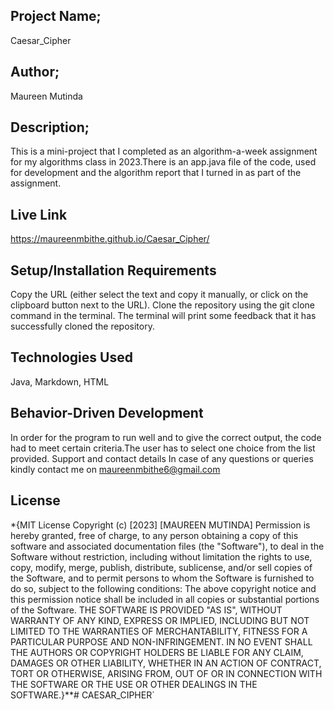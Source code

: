 ## Project Name;

Caesar_Cipher

## Author;
Maureen Mutinda

## Description;
This is a mini-project that I completed as an algorithm-a-week assignment for my algorithms class in 2023.There is an app.java file of the code, used for development and the algorithm report that I turned in as part of the assignment.
## Live Link
https://maureenmbithe.github.io/Caesar_Cipher/

## Setup/Installation Requirements
Copy the URL (either select the text and copy it manually, or click on the clipboard button next to the URL). Clone the repository using the git clone command in the terminal. The terminal will print some feedback that it has successfully cloned the repository.

## Technologies Used
Java, Markdown, HTML

## Behavior-Driven Development
In order for the program to run well and to give the correct output, the code had to meet certain criteria.The user has to select one choice from the list provided.
Support and contact details
In case of any questions or queries kindly contact me on maureenmbithe6@gmail.com
## License
*{MIT License
Copyright (c) [2023] [MAUREEN MUTINDA]
Permission is hereby granted, free of charge, to any person obtaining a copy of this software and associated documentation files (the "Software"), to deal in the Software without restriction, including without limitation the rights to use, copy, modify, merge, publish, distribute, sublicense, and/or sell copies of the Software, and to permit persons to whom the Software is furnished to do so, subject to the following conditions:
The above copyright notice and this permission notice shall be included in all copies or substantial portions of the Software.
THE SOFTWARE IS PROVIDED "AS IS", WITHOUT WARRANTY OF ANY KIND, EXPRESS OR IMPLIED, INCLUDING BUT NOT LIMITED TO THE WARRANTIES OF MERCHANTABILITY, FITNESS FOR A PARTICULAR PURPOSE AND NON-INFRINGEMENT. IN NO EVENT SHALL THE AUTHORS OR COPYRIGHT HOLDERS BE LIABLE FOR ANY CLAIM, DAMAGES OR OTHER LIABILITY, WHETHER IN AN ACTION OF CONTRACT, TORT OR OTHERWISE, ARISING FROM, OUT OF OR IN CONNECTION WITH THE SOFTWARE OR THE USE OR OTHER DEALINGS IN THE SOFTWARE.}**# CAESAR_CIPHER`